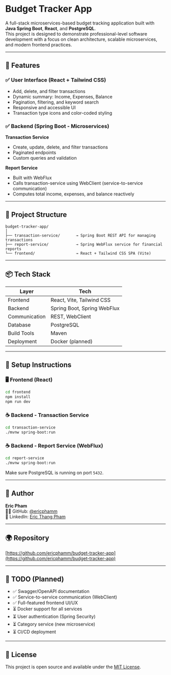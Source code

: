 # Budget Tracker App

A full-stack microservices-based budget tracking application built with **Java Spring Boot**, **React**, and **PostgreSQL**.  
This project is designed to demonstrate professional-level software development with a focus on clean architecture, scalable microservices, and modern frontend practices.

---

## 🌟 Features

### ✅ User Interface (React + Tailwind CSS)
- Add, delete, and filter transactions
- Dynamic summary: Income, Expenses, Balance
- Pagination, filtering, and keyword search
- Responsive and accessible UI
- Transaction type icons and color-coded styling

### ✅ Backend (Spring Boot - Microservices)
**Transaction Service**
- Create, update, delete, and filter transactions
- Paginated endpoints
- Custom queries and validation

**Report Service**
- Built with WebFlux
- Calls transaction-service using WebClient (service-to-service communication)
- Computes total income, expenses, and balance reactively

---

## 📂 Project Structure

```
budget-tracker-app/
│
├── transaction-service/       → Spring Boot REST API for managing transactions
├── report-service/            → Spring WebFlux service for financial reports
└── frontend/                  → React + Tailwind CSS SPA (Vite)
```

---

## 📦 Tech Stack

| Layer           | Tech                                |
|----------------|--------------------------------------|
| Frontend        | React, Vite, Tailwind CSS            |
| Backend         | Spring Boot, Spring WebFlux          |
| Communication   | REST, WebClient                      |
| Database        | PostgreSQL                           |
| Build Tools     | Maven                                |
| Deployment      | Docker (planned)                     |

---

## 🚀 Setup Instructions

### 🖥️ Frontend (React)
```bash
cd frontend
npm install
npm run dev
```

### ☕ Backend - Transaction Service
```bash
cd transaction-service
./mvnw spring-boot:run
```

### ☕ Backend - Report Service (WebFlux)
```bash
cd report-service
./mvnw spring-boot:run
```

Make sure PostgreSQL is running on port `5432`.

---

## 📌 Author

**Eric Pham**  
👨‍💻 GitHub: [@ericphamm](https://github.com/ericphamm)  
🔗 LinkedIn: [Eric Thang Pham](https://www.linkedin.com/in/ericthangpham)

---

## 🌍 Repository

[https://github.com/ericphamm/budget-tracker-app](https://github.com/ericphamm/budget-tracker-app)

---

## 📌 TODO (Planned)

- ✅ Swagger/OpenAPI documentation
- ✅ Service-to-service communication (WebClient)
- ✅ Full-featured frontend UI/UX
- ⏳ Docker support for all services
- ⏳ User authentication (Spring Security)
- ⏳ Category service (new microservice)
- ⏳ CI/CD deployment

---

## 📜 License

This project is open source and available under the [MIT License](LICENSE).
